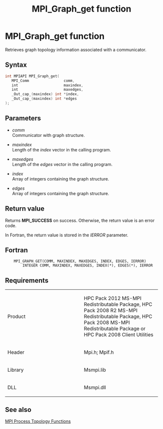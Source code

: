 ﻿---
title: MPI_Graph_get function
TOCTitle: MPI_Graph_get function
ms:assetid: dc024019-391a-41d4-b3eb-10a8d38b984d
ms:mtpsurl: https://msdn.microsoft.com/en-us/library/Dn473386(v=VS.85)
ms:contentKeyID: 59360922
ms.date: 03/28/2018
mtps_version: v=VS.85
f1_keywords:
- MPI_GRAPH_GET
- mpif/MPI_Graph_get
- mpi/MPI_GRAPH_GET
dev_langs:
- C++
- C
---

# MPI\_Graph\_get function

Retrieves graph topology information associated with a communicator.

## Syntax

``` c++
int MPIAPI MPI_Graph_get(
   MPI_Comm                comm,
   int                     maxindex,
   int                     maxedges,
   _Out_cap_(maxindex) int *index,
   _Out_cap_(maxindex) int *edges
);
```

## Parameters

  - *comm*  
    Communicator with graph structure.

  - *maxindex*  
    Length of the *index* vector in the calling program.

  - *maxedges*  
    Length of the *edges* vector in the calling program.

  - *index*  
    Array of integers containing the graph structure.

  - *edges*  
    Array of integers containing the graph structure.

## Return value

Returns **MPI\_SUCCESS** on success. Otherwise, the return value is an error code.

In Fortran, the return value is stored in the *IERROR* parameter.

## Fortran

``` FORTRAN
    MPI_GRAPH_GET(COMM, MAXINDEX, MAXEDGES, INDEX, EDGES, IERROR)
        INTEGER COMM, MAXINDEX, MAXEDGES, INDEX(*), EDGES(*), IERROR
```

## Requirements

<table>
<colgroup>
<col style="width: 50%" />
<col style="width: 50%" />
</colgroup>
<tbody>
<tr class="odd">
<td><p>Product</p></td>
<td><p>HPC Pack 2012 MS-MPI Redistributable Package, HPC Pack 2008 R2 MS-MPI Redistributable Package, HPC Pack 2008 MS-MPI Redistributable Package or HPC Pack 2008 Client Utilities</p></td>
</tr>
<tr class="even">
<td><p>Header</p></td>
<td>Mpi.h;
Mpif.h</td>
</tr>
<tr class="odd">
<td><p>Library</p></td>
<td>Msmpi.lib</td>
</tr>
<tr class="even">
<td><p>DLL</p></td>
<td>Msmpi.dll</td>
</tr>
</tbody>
</table>


## See also

[MPI Process Topology Functions](mpi-process-topology-functions.md)

